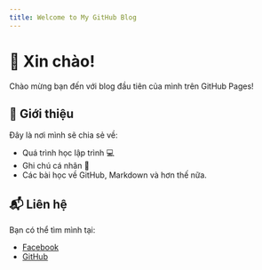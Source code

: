```yaml
---
title: Welcome to My GitHub Blog
---
```


# 👋 Xin chào!

Chào mừng bạn đến với blog đầu tiên của mình trên GitHub Pages!

## 📘 Giới thiệu
Đây là nơi mình sẽ chia sẻ về:
- Quá trình học lập trình 💻
- Ghi chú cá nhân 📒
- Các bài học về GitHub, Markdown và hơn thế nữa.

## 📬 Liên hệ
Bạn có thể tìm mình tại:
- [Facebook](https://facebook.com/)
- [GitHub](https://github.com/khuongquang124)

